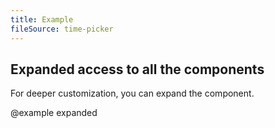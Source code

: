 ```yaml
---
title: Example
fileSource: time-picker
---
```


## Expanded access to all the components

For deeper customization, you can expand the component.

@example expanded
